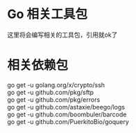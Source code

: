 # Go 相关工具包
这里将会编写相关的工具包，引用就ok了

# 相关依赖包
go get -u golang.org/x/crypto/ssh  
go get -u github.com/pkg/sftp  
go get -u github.com/pkg/errors   
go get -u github.com/astaxie/beego/logs  
go get -u github.com/boombuler/barcode  
go get -u github.com/PuerkitoBio/goquery  